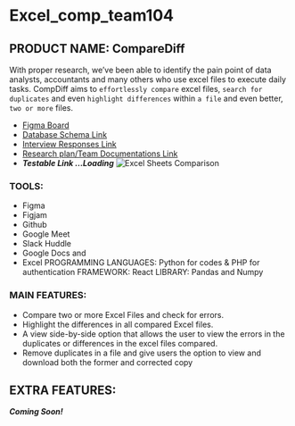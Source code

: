 # Excel_comp_team104

## **PRODUCT NAME: CompareDiff**

With proper research, we’ve been able to identify the pain point of data analysts, accountants and many others who use excel files to execute daily tasks. CompDiff aims to `effortlessly compare` excel files, `search for duplicates` and even `highlight differences` within `a file` and even better, `two or more` files. 

- [Figma Board](https://www.figma.com/file/0LZW7zETXmN870IfqBvfjp/PROJ_TEAM_104-team-library?node-id=445%3A2)
- [Database Schema Link](https://drive.google.com/drive/folders/1WcZmVcAeoz41DzynhqNElpz8jgIc73xk?usp=sharing)
- [Interview Responses Link](https://docs.google.com/document/d/1vK0fXGQ17ykxoIKWej9_ctzUeOXb5cGw2_G6p5DHAfY/edit?usp=sharing)
- [Research plan/Team Documentations Link](https://docs.google.com/document/d/153sUHdSwuAIJFslGJChC_YlnseE7-Dn8QBWIoeGl8cw/edit?pli=1#)
- ***Testable Link ...Loading***
![Excel Sheets Comparison](https://trumpexcel.com/wp-content/uploads/2020/01/Two-files-that-need-to-be-compared.png)

### TOOLS:
- Figma 
- Figjam
- Github 
- Google Meet 
- Slack Huddle 
- Google Docs and 
- Excel
PROGRAMMING LANGUAGES: Python for codes & PHP for authentication
FRAMEWORK: React
LIBRARY: Pandas and Numpy

### MAIN FEATURES:
* Compare two or more Excel Files and check for errors.
* Highlight the differences in all compared Excel files.
* A view side-by-side option that allows the user to view the errors in the duplicates or differences in the excel files compared.
* Remove duplicates in a file and give users the option to view and download both the former and corrected copy

## EXTRA FEATURES:
***Coming Soon!***
